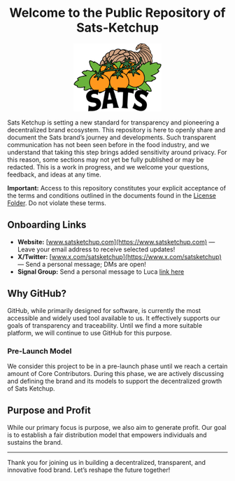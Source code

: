 <div align="center">

# Welcome to the Public Repository of Sats-Ketchup

<img src="_Files/Designs/Logo/Logo_Sats_FullColor_LucaRaimondi.png" alt="Sats Ketchup Logo" width="200"/>

</div>

Sats Ketchup is setting a new standard for transparency and pioneering a decentralized brand ecosystem.
This repository is here to openly share and document the Sats brand’s journey and developments. Such transparent communication has not been seen before in the food industry, and we understand that taking this step brings added sensitivity around privacy. For this reason, some sections may not yet be fully published or may be redacted. This is a work in progress, and we welcome your questions, feedback, and ideas at any time.

**Important:** Access to this repository constitutes your explicit acceptance of the terms and conditions outlined in the documents found in the [License Folder](https://github.com/bahuwrihi/Sats-Ketchup/tree/807ae7e54d1e9b974d9f4c50970269568f528bfd/License%20%26%20Guideline/Current). Do not violate these terms.

## Onboarding Links

- **Website:** [www.satsketchup.com](https://www.satsketchup.com) — Leave your email address to receive selected updates!
- **X/Twitter:** [www.x.com/satsketchup](https://www.x.com/satsketchup) — Send a personal message; DMs are open!
- **Signal Group:** Send a personal message to Luca [link here](https://signal.me/#eu/XoLhmOC7eLBRC84JAdbm_o5N7KENB8-GuS4JIeCVZFIYulncwX1Mz46T4Erih0w-)


## Why GitHub?

GitHub, while primarily designed for software, is currently the most accessible and widely used tool available to us. It effectively supports our goals of transparency and traceability. Until we find a more suitable platform, we will continue to use GitHub for this purpose.

### Pre-Launch Model

We consider this project to be in a pre-launch phase until we reach a certain amount of Core Contributors. During this phase, we are actively discussing and defining the brand and its models to support the decentralized growth of Sats Ketchup.

## Purpose and Profit

While our primary focus is purpose, we also aim to generate profit. Our goal is to establish a fair distribution model that empowers individuals and sustains the brand.

---

Thank you for joining us in building a decentralized, transparent, and innovative food brand. Let’s reshape the future together!
